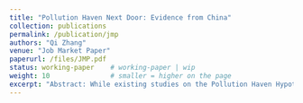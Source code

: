 ```yaml
---
title: "Pollution Haven Next Door: Evidence from China"
collection: publications
permalink: /publication/jmp
authors: "Qi Zhang"
venue: "Job Market Paper"
paperurl: /files/JMP.pdf
status: working-paper    # working-paper | wip
weight: 10               # smaller = higher on the page
excerpt: "Abstract: While existing studies on the Pollution Haven Hypothesis (PHH) find limited empirical support at the national level, fewer have examined it at a more granular spatial scale. This paper revisits the PHH by investigating the effects of the Key Cities Air Pollution Control (KCAPC) policy, a regional air quality program in China.  Using a synthetic difference-in-differences (SDID) design to address non-random selection in treated cities, I analyze how the policy affects both $SO_2$ outcomes and industrial composition across cities. The findings support the PHH at the regional level: Treated cities shift the source of pollution toward less pollution-intensive sectors, while neighboring cities experience growth in output and capital in pollution-intensive sectors. Further evidence suggests that these patterns are partly explained by strategic production reallocation by local governments via state-owned enterprises (SOEs), as well as firm-level shifts toward cleaner product lines. These findings underscore the importance of spatial context in evaluating environmental regulation and highlight how well-intentioned policies can reshape regional industrial structure in unintended ways."
---
```

